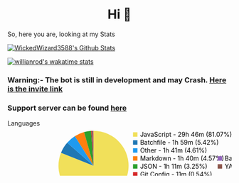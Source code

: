 <h1 align="center">Hi 👋</h1>

So, here you are, looking at my Stats

[![WickedWizard3588's Github Stats](https://github-readme-stats.vercel.app/api?username=WickedWizard3588&count_private=true&theme=dark)](https://github.com/WickedWizard3588/WickedWizard3588#hi-there-)

[![willianrod's wakatime stats](https://github-readme-stats.vercel.app/api/wakatime?username=WickedWizard3588)](https://github.com/anuraghazra/github-readme-stats)

### Warning:- The bot is still in development and may Crash. [Here is the invite link](https://dsc.gg/invitexyborg)

### Support server can be found [here](https://dsc.gg/xyborg)


<div class="inside">
            <div class="row m-bottom-xs-5">
              <div class="col-md-12">
                <div class="title">
                  Languages
                  <i class="fa fa-question-circle tip small text-muted m-left-sm-5" title="" data-original-title="Languages used over the  Last 7 Days"></i>
                </div>
              </div>
            </div>
            <div class="row">
              <div class="col-md-12">
                <div class="graph bb" style="position: relative;"><svg width="777" height="170" style="overflow: hidden; display: block;"><g class="bb-main" transform="translate(0.5, 4.5)"><g class="bb-chart" clip-path=""><g class="bb-chart-arcs" transform="translate(193.078125, 83)"><g class="bb-chart-arc bb-target bb-target-JavaScript"><g class=" bb-shapes bb-shapes-JavaScript bb-arcs bb-arcs-JavaScript"><path class=" bb-shape bb-shape bb-arc bb-arc-JavaScript" transform="" style="fill: rgb(241, 224, 90); cursor: pointer; opacity: 1;" d="M4.82817000563844e-15,-78.85A78.85,78.85,0,1,1,-73.19944011345824,-29.31150741733082L0,0Z"></path></g><text dy=".35em" transform="translate(31.75015707556818,46.914905970696)" style="opacity: 1; text-anchor: middle; pointer-events: none;">JavaScript</text></g><g class="bb-chart-arc bb-target bb-target-Batchfile"><g class=" bb-shapes bb-shapes-Batchfile bb-arcs bb-arcs-Batchfile"><path class=" bb-shape bb-shape bb-arc bb-arc-Batchfile" transform="" style="fill: rgb(31, 119, 180); cursor: pointer; opacity: 1;" d="M-73.19944011345824,-29.31150741733082A78.85,78.85,0,0,1,-59.20731470508296,-52.07510331639551L0,0Z"></path></g><text dy=".35em" transform="translate(-48.26074180538185,-29.664485111944348)" style="opacity: 1; text-anchor: middle; pointer-events: none;"></text></g><g class="bb-chart-arc bb-target bb-target-Other"><g class=" bb-shapes bb-shapes-Other bb-arcs bb-arcs-Other"><path class=" bb-shape bb-shape bb-arc bb-arc-Other" transform="" style="fill: rgb(31, 154, 239); cursor: pointer; opacity: 1;" d="M-59.20731470508296,-52.07510331639551A78.85,78.85,0,0,1,-41.86905495768147,-66.81545283054398L0,0Z"></path></g><text dy=".35em" transform="translate(-36.692561192853745,-43.15943500176043)" style="opacity: 1; text-anchor: middle; pointer-events: none;"></text></g><g class="bb-chart-arc bb-target bb-target-Markdown"><g class=" bb-shapes bb-shapes-Markdown bb-arcs bb-arcs-Markdown"><path class=" bb-shape bb-shape bb-arc bb-arc-Markdown" transform="" style="fill: rgb(255, 127, 14); cursor: pointer; opacity: 1;" d="M-41.86905495768147,-66.81545283054398A78.85,78.85,0,0,1,-21.23406740130583,-75.93705868412866L0,0Z"></path></g><text dy=".35em" transform="translate(-22.903402748346235,-51.81230567258656)" style="opacity: 1; text-anchor: middle; pointer-events: none;"></text></g><g class="bb-chart-arc bb-target bb-target-JSON"><g class=" bb-shapes bb-shapes-JSON bb-arcs bb-arcs-JSON"><path class=" bb-shape bb-shape bb-arc bb-arc-JSON" transform="" style="fill: rgb(44, 160, 44); cursor: pointer; opacity: 1;" d="M-21.23406740130583,-75.93705868412866A78.85,78.85,0,0,1,-5.395418625127751,-78.66518898381688L0,0Z"></path></g><text dy=".35em" transform="translate(-9.61587085500038,-55.826659440292985)" style="opacity: 1; text-anchor: middle; pointer-events: none;"></text></g><g class="bb-chart-arc bb-target bb-target-Git-Config"><g class=" bb-shapes bb-shapes-Git-Config bb-arcs bb-arcs-Git-Config"><path class=" bb-shape bb-shape bb-arc bb-arc-Git-Config" transform="" style="fill: rgb(214, 39, 40); cursor: pointer; opacity: 1;" d="M-5.395418625127751,-78.66518898381688A78.85,78.85,0,0,1,-2.7240457762398615,-78.8029318909452L0,0Z"></path></g><text dy=".35em" transform="translate(-2.917081110047802,-56.57359379038866)" style="opacity: 1; text-anchor: middle; pointer-events: none;"></text></g><g class="bb-chart-arc bb-target bb-target-TypeScript"><g class=" bb-shapes bb-shapes-TypeScript bb-arcs bb-arcs-TypeScript"><path class=" bb-shape bb-shape bb-arc bb-arc-TypeScript" transform="" style="fill: rgb(49, 133, 156); cursor: pointer; opacity: 1;" d="M-2.7240457762398615,-78.8029318909452A78.85,78.85,0,0,1,-1.089800472183454,-78.84246847309404L0,0Z"></path></g><text dy=".35em" transform="translate(-1.3700775609970788,-56.632179580511924)" style="opacity: 1; text-anchor: middle; pointer-events: none;"></text></g><g class="bb-chart-arc bb-target bb-target-HTML"><g class=" bb-shapes bb-shapes-HTML bb-arcs bb-arcs-HTML"><path class=" bb-shape bb-shape bb-arc bb-arc-HTML" transform="" style="fill: rgb(228, 75, 35); cursor: pointer; opacity: 1;" d="M-1.089800472183454,-78.84246847309404A78.85,78.85,0,0,1,-0.0495379590920152,-78.84998443874677L0,0Z"></path></g><text dy=".35em" transform="translate(-0.40928029359080637,-56.6472714806616)" style="opacity: 1; text-anchor: middle; pointer-events: none;"></text></g><g class="bb-chart-arc bb-target bb-target-Bash"><g class=" bb-shapes bb-shapes-Bash bb-arcs bb-arcs-Bash"><path class=" bb-shape bb-shape bb-arc bb-arc-Bash" transform="" style="fill: rgb(148, 103, 189); cursor: pointer; opacity: 1;" d="M-0.0495379590920152,-78.84998443874677A78.85,78.85,0,0,1,5.5548358376439545e-14,-78.85L0,0Z"></path></g><text dy=".35em" transform="translate(-0.017794949895767576,-56.64874720505528)" style="opacity: 1; text-anchor: middle; pointer-events: none;"></text></g><g class="bb-chart-arc bb-target bb-target-YAML"><g class=" bb-shapes bb-shapes-YAML bb-arcs bb-arcs-YAML"><path class=" bb-shape bb-shape bb-arc bb-arc-YAML" transform="" style="fill: rgb(140, 86, 75); cursor: pointer; opacity: 1;" d="M5.5548358376439545e-14,-78.85L0,0Z"></path></g><text dy=".35em" transform="translate(3.990799069850767e-14,-56.64874999999999)" style="opacity: 1; text-anchor: middle; pointer-events: none;"></text></g></g></g></g><g class="bb-legend" transform="translate(284.378125, 0)"><g class="bb-legend-item bb-legend-item-JavaScript" style="visibility: visible; cursor: pointer; opacity: 1;"><text x="14" y="22" style="pointer-events: none;">JavaScript - 29h 46m (81.07%)</text><rect class="bb-legend-item-event" x="0" y="8" width="190.421875" height="18" style="fill-opacity: 0;"></rect><line class="bb-legend-item-tile" x1="-2" y1="17" x2="8" y2="17" stroke-width="10" style="stroke: rgb(241, 224, 90); pointer-events: none;"></line></g><g class="bb-legend-item bb-legend-item-Batchfile" style="visibility: visible; cursor: pointer; opacity: 1;"><text x="14" y="40" style="pointer-events: none;">Batchfile - 1h 59m (5.42%)</text><rect class="bb-legend-item-event" x="0" y="26" width="167.078125" height="18" style="fill-opacity: 0;"></rect><line class="bb-legend-item-tile" x1="-2" y1="35" x2="8" y2="35" stroke-width="10" style="stroke: rgb(31, 119, 180); pointer-events: none;"></line></g><g class="bb-legend-item bb-legend-item-Other" style="visibility: visible; cursor: pointer; opacity: 1;"><text x="14" y="58" style="pointer-events: none;">Other - 1h 41m (4.61%)</text><rect class="bb-legend-item-event" x="0" y="44" width="151.0625" height="18" style="fill-opacity: 0;"></rect><line class="bb-legend-item-tile" x1="-2" y1="53" x2="8" y2="53" stroke-width="10" style="stroke: rgb(31, 154, 239); pointer-events: none;"></line></g><g class="bb-legend-item bb-legend-item-Markdown" style="visibility: visible; cursor: pointer; opacity: 1;"><text x="14" y="76" style="pointer-events: none;">Markdown - 1h 40m (4.57%)</text><rect class="bb-legend-item-event" x="0" y="62" width="176.40625" height="18" style="fill-opacity: 0;"></rect><line class="bb-legend-item-tile" x1="-2" y1="71" x2="8" y2="71" stroke-width="10" style="stroke: rgb(255, 127, 14); pointer-events: none;"></line></g><g class="bb-legend-item bb-legend-item-JSON" style="visibility: visible; cursor: pointer; opacity: 1;"><text x="14" y="94" style="pointer-events: none;">JSON - 1h 11m (3.25%)</text><rect class="bb-legend-item-event" x="0" y="80" width="152.171875" height="18" style="fill-opacity: 0;"></rect><line class="bb-legend-item-tile" x1="-2" y1="89" x2="8" y2="89" stroke-width="10" style="stroke: rgb(44, 160, 44); pointer-events: none;"></line></g><g class="bb-legend-item bb-legend-item-Git-Config" style="visibility: visible; cursor: pointer; opacity: 1;"><text x="14" y="112" style="pointer-events: none;">Git Config - 11m (0.54%)</text><rect class="bb-legend-item-event" x="0" y="98" width="156.828125" height="18" style="fill-opacity: 0;"></rect><line class="bb-legend-item-tile" x1="-2" y1="107" x2="8" y2="107" stroke-width="10" style="stroke: rgb(214, 39, 40); pointer-events: none;"></line></g><g class="bb-legend-item bb-legend-item-TypeScript" style="visibility: visible; cursor: pointer; opacity: 1;"><text x="14" y="130" style="pointer-events: none;">TypeScript - 7m (0.33%)</text><rect class="bb-legend-item-event" x="0" y="116" width="154.390625" height="18" style="fill-opacity: 0;"></rect><line class="bb-legend-item-tile" x1="-2" y1="125" x2="8" y2="125" stroke-width="10" style="stroke: rgb(49, 133, 156); pointer-events: none;"></line></g><g class="bb-legend-item bb-legend-item-HTML" style="visibility: visible; cursor: pointer; opacity: 1;"><text x="14" y="148" style="pointer-events: none;">HTML - 4m (0.21%)</text><rect class="bb-legend-item-event" x="0" y="134" width="129.921875" height="18" style="fill-opacity: 0;"></rect><line class="bb-legend-item-tile" x1="-2" y1="143" x2="8" y2="143" stroke-width="10" style="stroke: rgb(228, 75, 35); pointer-events: none;"></line></g><g class="bb-legend-item bb-legend-item-Bash" style="visibility: visible; cursor: pointer; opacity: 1;"><text x="204.421875" y="76" style="pointer-events: none;">Bash - 0m (0.01%)</text><rect class="bb-legend-item-event" x="190.421875" y="62" width="125.046875" height="18" style="fill-opacity: 0;"></rect><line class="bb-legend-item-tile" x1="188.421875" y1="71" x2="198.421875" y2="71" stroke-width="10" style="stroke: rgb(148, 103, 189); pointer-events: none;"></line></g><g class="bb-legend-item bb-legend-item-YAML" style="visibility: visible; cursor: pointer; opacity: 1;"><text x="204.421875" y="94" style="pointer-events: none;">YAML - 0m (0.00%)</text><rect class="bb-legend-item-event" x="190.421875" y="80" width="130.03125" height="18" style="fill-opacity: 0;"></rect><line class="bb-legend-item-tile" x1="188.421875" y1="89" x2="198.421875" y2="89" stroke-width="10" style="stroke: rgb(140, 86, 75); pointer-events: none;"></line></g></g></svg><div class="bb-tooltip-container" style="position: absolute; pointer-events: none; top: 41.5px; left: 105px; display: none; visibility: hidden;"><div class="bb-tooltip"><div class="value">JavaScript - 29h 46m (81.07%)</div></div></div></div>
              </div>
            </div>
          </div>